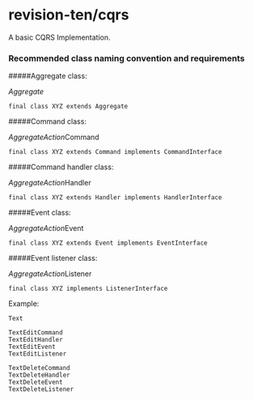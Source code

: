 # revision-ten/cqrs
A basic CQRS Implementation.

### Recommended class naming convention and requirements

#####Aggregate class:

*Aggregate*

`final class XYZ extends Aggregate`

#####Command class:

*AggregateAction*Command

`final class XYZ extends Command implements CommandInterface`

#####Command handler class:

*AggregateAction*Handler

`final class XYZ extends Handler implements HandlerInterface`

#####Event class:

*AggregateAction*Event

`final class XYZ extends Event implements EventInterface`

#####Event listener class:

*AggregateAction*Listener

`final class XYZ implements ListenerInterface`


Example:
```
Text

TextEditCommand
TextEditHandler
TextEditEvent
TextEditListener

TextDeleteCommand
TextDeleteHandler
TextDeleteEvent
TextDeleteListener
```

